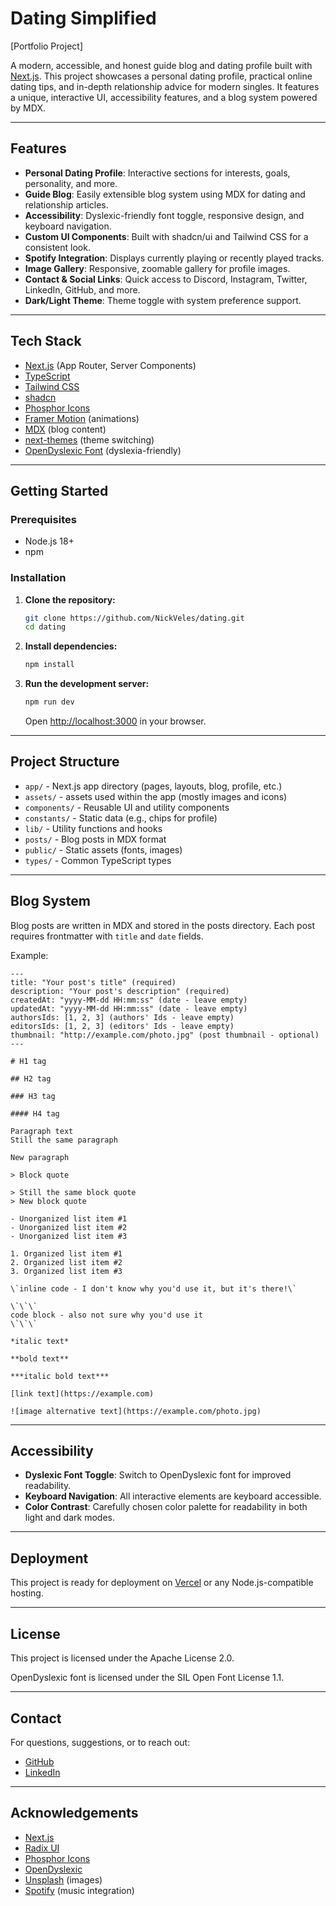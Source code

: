 # Dating Simplified

[Portfolio Project]

A modern, accessible, and honest guide blog and dating profile built with [Next.js](https://nextjs.org/). This project showcases a personal dating profile, practical online dating tips, and in-depth relationship advice for modern singles. It features a unique, interactive UI, accessibility features, and a blog system powered by MDX.

---

## Features

- **Personal Dating Profile**: Interactive sections for interests, goals, personality, and more.
- **Guide Blog**: Easily extensible blog system using MDX for dating and relationship articles.
- **Accessibility**: Dyslexic-friendly font toggle, responsive design, and keyboard navigation.
- **Custom UI Components**: Built with shadcn/ui and Tailwind CSS for a consistent look.
- **Spotify Integration**: Displays currently playing or recently played tracks.
- **Image Gallery**: Responsive, zoomable gallery for profile images.
- **Contact & Social Links**: Quick access to Discord, Instagram, Twitter, LinkedIn, GitHub, and more.
- **Dark/Light Theme**: Theme toggle with system preference support.

---

## Tech Stack

- [Next.js](https://nextjs.org/) (App Router, Server Components)
- [TypeScript](https://www.typescriptlang.org/)
- [Tailwind CSS](https://tailwindcss.com/)
- [shadcn](https://ui.shadcn.com/)
- [Phosphor Icons](https://phosphoricons.com/)
- [Framer Motion](https://www.framer.com/motion/) (animations)
- [MDX](https://mdxjs.com/) (blog content)
- [next-themes](https://github.com/pacocoursey/next-themes) (theme switching)
- [OpenDyslexic Font](https://opendyslexic.org/) (dyslexia-friendly)

---

## Getting Started

### Prerequisites

- Node.js 18+
- npm

### Installation

1. **Clone the repository:**
   ```sh
   git clone https://github.com/NickVeles/dating.git
   cd dating
   ```

2. **Install dependencies:**
   ```sh
   npm install
   ```

3. **Run the development server:**
   ```sh
   npm run dev
   ```
   Open [http://localhost:3000](http://localhost:3000) in your browser.

---

## Project Structure

- `app/` - Next.js app directory (pages, layouts, blog, profile, etc.)
- `assets/` - assets used within the app (mostly images and icons)
- `components/` - Reusable UI and utility components
- `constants/` - Static data (e.g., chips for profile)
- `lib/` - Utility functions and hooks
- `posts/` - Blog posts in MDX format
- `public/` - Static assets (fonts, images)
- `types/` - Common TypeScript types

---

## Blog System

Blog posts are written in MDX and stored in the posts directory. Each post requires frontmatter with `title` and `date` fields.

Example:
```mdx
---
title: "Your post's title" (required)
description: "Your post's description" (required)
createdAt: "yyyy-MM-dd HH:mm:ss" (date - leave empty)
updatedAt: "yyyy-MM-dd HH:mm:ss" (date - leave empty)
authorsIds: [1, 2, 3] (authors' Ids - leave empty)
editorsIds: [1, 2, 3] (editors' Ids - leave empty)
thumbnail: "http://example.com/photo.jpg" (post thumbnail - optional)
---

# H1 tag

## H2 tag

### H3 tag

#### H4 tag

Paragraph text
Still the same paragraph

New paragraph

> Block quote

> Still the same block quote
> New block quote

- Unorganized list item #1
- Unorganized list item #2
- Unorganized list item #3

1. Organized list item #1
2. Organized list item #2
3. Organized list item #3

\`inline code - I don't know why you'd use it, but it's there!\`

\`\`\`
code block - also not sure why you'd use it
\`\`\`

*italic text*

**bold text**

***italic bold text***

[link text](https://example.com)

![image alternative text](https://example.com/photo.jpg)
```

---

## Accessibility

- **Dyslexic Font Toggle**: Switch to OpenDyslexic font for improved readability.
- **Keyboard Navigation**: All interactive elements are keyboard accessible.
- **Color Contrast**: Carefully chosen color palette for readability in both light and dark modes.

---

## Deployment

This project is ready for deployment on [Vercel](https://vercel.com/) or any Node.js-compatible hosting.

---

## License

This project is licensed under the Apache License 2.0.

OpenDyslexic font is licensed under the SIL Open Font License 1.1.

---

## Contact

For questions, suggestions, or to reach out:

- [GitHub](https:/www/github.com/NickVeles/)
- [LinkedIn](https://www.linkedin.com/in/nickveles/)

---

## Acknowledgements

- [Next.js](https://nextjs.org/)
- [Radix UI](https://www.radix-ui.com/)
- [Phosphor Icons](https://phosphoricons.com/)
- [OpenDyslexic](https://opendyslexic.org/)
- [Unsplash](https://unsplash.com/) (images)
- [Spotify](https://spotify.com/) (music integration)

